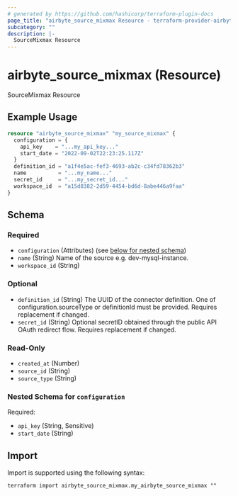 ```yaml
---
# generated by https://github.com/hashicorp/terraform-plugin-docs
page_title: "airbyte_source_mixmax Resource - terraform-provider-airbyte"
subcategory: ""
description: |-
  SourceMixmax Resource
---
```


# airbyte_source_mixmax (Resource)

SourceMixmax Resource

## Example Usage

```terraform
resource "airbyte_source_mixmax" "my_source_mixmax" {
  configuration = {
    api_key    = "...my_api_key..."
    start_date = "2022-09-02T22:23:25.117Z"
  }
  definition_id = "a1f4e5ac-fef3-4693-ab2c-c34fd78362b3"
  name          = "...my_name..."
  secret_id     = "...my_secret_id..."
  workspace_id  = "a15d8382-2d59-4454-bd6d-8abe446a9faa"
}
```

<!-- schema generated by tfplugindocs -->
## Schema

### Required

- `configuration` (Attributes) (see [below for nested schema](#nestedatt--configuration))
- `name` (String) Name of the source e.g. dev-mysql-instance.
- `workspace_id` (String)

### Optional

- `definition_id` (String) The UUID of the connector definition. One of configuration.sourceType or definitionId must be provided. Requires replacement if changed.
- `secret_id` (String) Optional secretID obtained through the public API OAuth redirect flow. Requires replacement if changed.

### Read-Only

- `created_at` (Number)
- `source_id` (String)
- `source_type` (String)

<a id="nestedatt--configuration"></a>
### Nested Schema for `configuration`

Required:

- `api_key` (String, Sensitive)
- `start_date` (String)

## Import

Import is supported using the following syntax:

```shell
terraform import airbyte_source_mixmax.my_airbyte_source_mixmax ""
```
